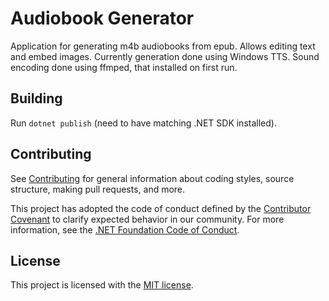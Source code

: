 # Audiobook Generator

Application for generating m4b audiobooks from epub. Allows editing text and embed images.
Currently generation done using Windows TTS.
Sound encoding done using ffmped, that installed on first run.

## Building

Run `dotnet publish` (need to have matching .NET SDK installed).

## Contributing

See [Contributing](https://github.com/dotnet/runtime/blob/main/CONTRIBUTING.md) for general information about coding styles, source structure, making pull requests, and more.

This project has adopted the code of conduct defined by the [Contributor Covenant](http://contributor-covenant.org/) 
to clarify expected behavior in our community. For more information, see the [.NET Foundation Code of Conduct](http://www.dotnetfoundation.org/code-of-conduct).

## License

This project is licensed with the [MIT license](LICENSE).
